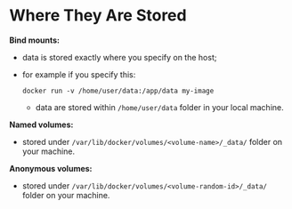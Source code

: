 # Where They Are Stored

**Bind mounts:**

- data is stored exactly where you specify on the host;
- for example if you specify this: 

    ```commandline
    docker run -v /home/user/data:/app/data my-image
    ```
    - data are stored within `/home/user/data` folder in your local machine.

**Named volumes:**

- stored under `/var/lib/docker/volumes/<volume-name>/_data/` folder on your machine.

**Anonymous volumes:**

- stored under `/var/lib/docker/volumes/<volume-random-id>/_data/` folder on your machine.
